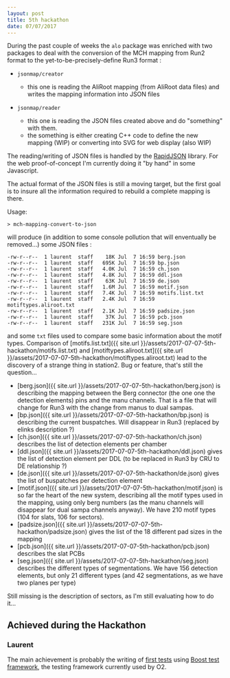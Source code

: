```yaml
---
layout: post
title: 5th hackathon
date: 07/07/2017
---
```


During the past couple of weeks the `alo` package was enriched with two packages to deal with the conversion of 
the MCH mapping from Run2 format to the yet-to-be-precisely-define Run3 format : 

- `jsonmap/creator`
	- this one is reading the AliRoot mapping (from AliRoot data files) and writes the mapping information into JSON files

- `jsonmap/reader`
	- this one is reading the JSON files created above and do "something" with them. 
	- the something is either creating C++ code to define the new mapping (WIP) or converting into SVG for web display (also WIP)
	
The reading/writing of JSON files is handled by the [RapidJSON](http://rapidjson.org) library. For the web proof-of-concept
 I'm currently doing it "by hand" in some Javascript.

The actual format of the JSON files is still a moving target, but the first goal is to insure all the information required
 to rebuild a complete mapping is there.
 
 Usage:
 ```
 > mch-mapping-convert-to-json
 ```
 
 will produce (in addition to some console pollution that will enventually be removed...) some JSON files :
 
 ```
-rw-r--r--  1 laurent  staff    18K Jul  7 16:59 berg.json
-rw-r--r--  1 laurent  staff   695K Jul  7 16:59 bp.json
-rw-r--r--  1 laurent  staff   4.0K Jul  7 16:59 ch.json
-rw-r--r--  1 laurent  staff   4.8K Jul  7 16:59 ddl.json
-rw-r--r--  1 laurent  staff    63K Jul  7 16:59 de.json
-rw-r--r--  1 laurent  staff   1.6M Jul  7 16:59 motif.json
-rw-r--r--  1 laurent  staff   7.4K Jul  7 16:59 motifs.list.txt
-rw-r--r--  1 laurent  staff   2.4K Jul  7 16:59 motiftypes.aliroot.txt
-rw-r--r--  1 laurent  staff   2.1K Jul  7 16:59 padsize.json
-rw-r--r--  1 laurent  staff    37K Jul  7 16:59 pcb.json
-rw-r--r--  1 laurent  staff   231K Jul  7 16:59 seg.json
```

and some `txt` files used to compare some basic information about the motif types. 
Comparison of [motifs.list.txt]({{ site.url }}/assets/2017-07-07-5th-hackathon/motifs.list.txt) 
and [motiftypes.aliroot.txt]({{ site.url }}/assets/2017-07-07-5th-hackathon/motiftypes.aliroot.txt) lead to the discovery of a strange thing in station2. Bug or feature, that's still the question...
 
 - [berg.json]({{ site.url }}/assets/2017-07-07-5th-hackathon/berg.json) is describing the mapping between the Berg connector 
  (the one one the detection elements) pins and the manu channels. That is a file that will change for Run3 with
   the change from manus to dual sampas.
- [bp.json]({{ site.url }}/assets/2017-07-07-5th-hackathon/bp.json) is describing the current buspatches. Will disappear
 in Run3 (replaced by elinks description ?)
 - [ch.json]({{ site.url }}/assets/2017-07-07-5th-hackathon/ch.json) describes the list of detection elements per chamber
 - [ddl.json]({{ site.url }}/assets/2017-07-07-5th-hackathon/ddl.json) gives the list of detection element per DDL (to be replaced in Run3 by CRU to DE relationship ?)
 - [de.json]({{ site.url }}/assets/2017-07-07-5th-hackathon/de.json) gives the list of buspatches per detection element
 - [motif.json]({{ site.url }}/assets/2017-07-07-5th-hackathon/motif.json) is so far the heart of the new system, describing all the motif types used in the mapping, using only
  berg numbers (as the manu channels will disappear for dual sampa channels anyway). We have 210 motif types (104 for slats, 106 for sectors).
 - [padsize.json]({{ site.url }}/assets/2017-07-07-5th-hackathon/padsize.json) gives the list of the 18 different pad sizes in the mapping
 - [pcb.json]({{ site.url }}/assets/2017-07-07-5th-hackathon/pcb.json)  describes the slat PCBs
 - [seg.json]({{ site.url }}/assets/2017-07-07-5th-hackathon/seg.json) describes the different types of segmentations. We have 156 detection elements, but only
  21 different types (and 42 segmentations, as we have two planes per type)
 
 Still missing is the description of sectors, as I'm still evaluating how to do it...
 
 ## Achieved during the Hackathon
  
 ### Laurent 
 
 The main achievement is probably the writing of [first tests](https://github.com/mrrtf/alo/blob/master/jsonmap/creator/testMapping.cxx) 
 using  [Boost test framework](http://www.boost.org/doc/libs/1_64_0/libs/test/doc/html/index.html), the testing framework currently
 used by O2.




